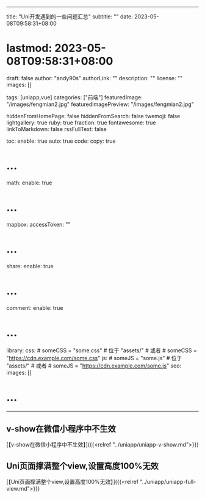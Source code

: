
---
title: "Uni开发遇到的一些问题汇总"
subtitle: ""
date: 2023-05-08T09:58:31+08:00
# lastmod: 2023-05-08T09:58:31+08:00
draft: false
author: "andy90s"
authorLink: ""
description: ""
license: ""
images: []

tags: [uniapp,vue]
categories: ["前端"]
featuredImage: "/images/fengmian2.jpg"
featuredImagePreview: "/images/fengmian2.jpg"

hiddenFromHomePage: false
hiddenFromSearch: false
twemoji: false
lightgallery: true
ruby: true
fraction: true
fontawesome: true
linkToMarkdown: false
rssFullText: false

toc:
  enable: true
  auto: true
code:
  copy: true
  # ...
math:
  enable: true
  # ...
mapbox:
  accessToken: ""
  # ...
share:
  enable: true
  # ...
comment:
  enable: true
  # ...
library:
  css:
    # someCSS = "some.css"
    # 位于 "assets/"
    # 或者
    # someCSS = "https://cdn.example.com/some.css"
  js:
    # someJS = "some.js"
    # 位于 "assets/"
    # 或者
    # someJS = "https://cdn.example.com/some.js"
seo:
  images: []
  # ...
---
<!--more-->
## v-show在微信小程序中不生效
[【v-show在微信小程序中不生效】]({{<relref "../uniapp/uniapp-v-show.md">}})
## Uni页面撑满整个view,设置高度100%无效
[【Uni页面撑满整个view,设置高度100%无效】]({{<relref "../uniapp/uniapp-full-view.md">}})
